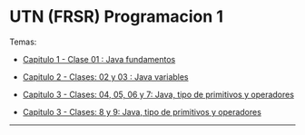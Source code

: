 # UTN (FRSR) Programacion 1

Temas:

- [Capitulo 1 - Clase 01 : Java fundamentos](https://github.com/eugenia1984/UTN-FRSR-Programacion1/tree/main/capitulo01_clase01)

- [Capitulo 2 - Clases: 02 y 03 : Java variables](https://github.com/eugenia1984/UTN-FRSR-Programacion1/tree/main/capitulo02_clase02_03)

- [Capitulo 3 - Clases: 04, 05, 06 y 7: Java, tipo de primitivos y operadores](https://github.com/eugenia1984/UTN-FRSR-Programacion1/tree/main/capitulo03_clase04_05_06_07)

- [Capitulo 3 - Clases: 8 y 9: Java, tipo de primitivos y operadores](https://github.com/eugenia1984/UTN-FRSR-Programacion1/tree/main/capitulo03_clases_08_09)

---